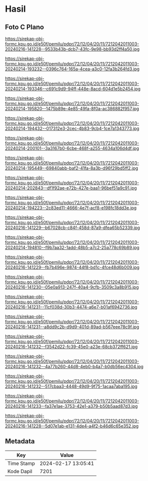 # Hasil

## Foto C Plano

https://sirekap-obj-formc.kpu.go.id/e50f/pemilu/pdpr/72/12/04/20/11/7212042011003-20240216-141228--9533b43b-dcb7-43fc-9e98-bb93d2ff4a50.jpg

https://sirekap-obj-formc.kpu.go.id/e50f/pemilu/pdpr/72/12/04/20/11/7212042011003-20240214-193232--0396c764-165a-4cea-a3c0-12fa3b264fd3.jpg

https://sirekap-obj-formc.kpu.go.id/e50f/pemilu/pdpr/72/12/04/20/11/7212042011003-20240214-193346--c691c9d9-94ff-448e-8acd-604d1e5b2454.jpg

https://sirekap-obj-formc.kpu.go.id/e50f/pemilu/pdpr/72/12/04/20/11/7212042011003-20240214-195820--1475b89e-4e85-49fa-8f0a-ac386882f957.jpg

https://sirekap-obj-formc.kpu.go.id/e50f/pemilu/pdpr/72/12/04/20/11/7212042011003-20240214-194432--017312e3-2cec-4b83-9cb4-1ce7a1343773.jpg

https://sirekap-obj-formc.kpu.go.id/e50f/pemilu/pdpr/72/12/04/20/11/7212042011003-20240214-200101--3a3167b0-6cbe-468f-a255-4634a106d4df.jpg

https://sirekap-obj-formc.kpu.go.id/e50f/pemilu/pdpr/72/12/04/20/11/7212042011003-20240214-195449--69840abb-baf2-41fa-8a3b-d96f29bd5ff2.jpg

https://sirekap-obj-formc.kpu.go.id/e50f/pemilu/pdpr/72/12/04/20/11/7212042011003-20240214-202843--df1f92ae-e72b-427e-baa1-96bef51a9c91.jpg

https://sirekap-obj-formc.kpu.go.id/e50f/pemilu/pdpr/72/12/04/20/11/7212042011003-20240214-194223--2c83ed11-4666-4e7f-acf8-e198fc18dd3e.jpg

https://sirekap-obj-formc.kpu.go.id/e50f/pemilu/pdpr/72/12/04/20/11/7212042011003-20240216-141229--b67028cb-c84f-458d-87a9-dfea65b52339.jpg

https://sirekap-obj-formc.kpu.go.id/e50f/pemilu/pdpr/72/12/04/20/11/7212042011003-20240214-194810--f9b7aa32-1add-48b5-a7c2-25a778c69b89.jpg

https://sirekap-obj-formc.kpu.go.id/e50f/pemilu/pdpr/72/12/04/20/11/7212042011003-20240216-141229--fb7b496e-9874-44f8-bd1c-4fce48d6b009.jpg

https://sirekap-obj-formc.kpu.go.id/e50f/pemilu/pdpr/72/12/04/20/11/7212042011003-20240216-141230--05e0a913-247f-40a4-9cfb-3509c3a8b915.jpg

https://sirekap-obj-formc.kpu.go.id/e50f/pemilu/pdpr/72/12/04/20/11/7212042011003-20240216-141231--11cf038d-30b3-4474-a6e7-b01af6942736.jpg

https://sirekap-obj-formc.kpu.go.id/e50f/pemilu/pdpr/72/12/04/20/11/7212042011003-20240216-141231--a8dd9c2b-d9d9-401d-89ad-b567eee78c9f.jpg

https://sirekap-obj-formc.kpu.go.id/e50f/pemilu/pdpr/72/12/04/20/11/7212042011003-20240216-141232--f3542d22-fc39-45e0-a23e-68cb372ff621.jpg

https://sirekap-obj-formc.kpu.go.id/e50f/pemilu/pdpr/72/12/04/20/11/7212042011003-20240216-141232--4a77b260-44d8-4eb0-b4a7-b0db56ec4304.jpg

https://sirekap-obj-formc.kpu.go.id/e50f/pemilu/pdpr/72/12/04/20/11/7212042011003-20240216-141232--517cbaa3-4448-49d9-9f75-1acaa7aba195.jpg

https://sirekap-obj-formc.kpu.go.id/e50f/pemilu/pdpr/72/12/04/20/11/7212042011003-20240216-141233--fa37e1ae-3753-42e1-a379-b50b5aad87d3.jpg

https://sirekap-obj-formc.kpu.go.id/e50f/pemilu/pdpr/72/12/04/20/11/7212042011003-20240216-141228--5d07e1ab-e131-4de4-a4f2-b46d6c65e352.jpg


## Metadata

| Key        | Value               |
| ---------- | ------------------- |
| Time Stamp | 2024-02-17 13:05:41 |
| Kode Dapil | 7201                |



